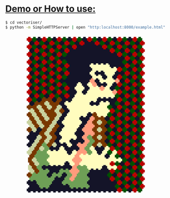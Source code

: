# [Demo or How to use:](http://jsdo.it/59naga/vectorizer)

```bash
$ cd vectoriser/
$ python -m SimpleHTTPServer | open "http:localhost:8000/example.html"
```
<svg viewBox="0 0 128 128" shape-rendering="crispEdges"><g><path fill="rgba(185,0,0,1.00)" d="M18,2h2v1h-2Z
M30,2h2v1h-2Z
M42,2h2v1h-2Z
M54,2h2v1h-2Z
M66,2h2v1h-2Z
M78,2h2v1h-2Z
M90,2h2v1h-2Z
M102,2h2v1h-2Z
M17,3h4v1h-4Z
M29,3h4v1h-4Z
M41,3h4v1h-4Z
M53,3h4v1h-4Z
M65,3h4v1h-4Z
M77,3h4v1h-4Z
M89,3h4v1h-4Z
M101,3h4v1h-4Z
M17,4h4v1h-4Z
M29,4h4v1h-4Z
M41,4h4v1h-4Z
M53,4h4v1h-4Z
M65,4h4v1h-4Z
M77,4h4v1h-4Z
M89,4h4v1h-4Z
M101,4h4v1h-4Z
M18,5h2v1h-2Z
M24,5h2v1h-2Z
M30,5h2v1h-2Z
M36,5h2v1h-2Z
M42,5h2v1h-2Z
M48,5h2v1h-2Z
M54,5h2v1h-2Z
M60,5h2v1h-2Z
M66,5h2v1h-2Z
M72,5h2v1h-2Z
M78,5h2v1h-2Z
M84,5h2v1h-2Z
M90,5h2v1h-2Z
M96,5h2v1h-2Z
M102,5h2v1h-2Z
M108,5h2v1h-2Z
M23,6h4v1h-4Z
M35,6h4v1h-4Z
M47,6h4v1h-4Z
M59,6h4v1h-4Z
M71,6h4v1h-4Z
M83,6h4v1h-4Z
M95,6h4v1h-4Z
M107,6h4v1h-4Z
M23,7h4v1h-4Z
M35,7h4v1h-4Z
M47,7h4v1h-4Z
M59,7h4v1h-4Z
M71,7h4v1h-4Z
M83,7h4v1h-4Z
M95,7h4v1h-4Z
M107,7h4v1h-4Z
M18,8h2v1h-2Z
M24,8h2v1h-2Z
M30,8h2v1h-2Z
M36,8h2v1h-2Z
M42,8h2v1h-2Z
M48,8h2v1h-2Z
M54,8h2v1h-2Z
M60,8h2v1h-2Z
M72,8h2v1h-2Z
M78,8h2v1h-2Z
M84,8h2v1h-2Z
M90,8h2v1h-2Z
M96,8h2v1h-2Z
M102,8h2v1h-2Z
M108,8h2v1h-2Z
M17,9h4v1h-4Z
M29,9h4v1h-4Z
M41,9h4v1h-4Z
M53,9h4v1h-4Z
M77,9h4v1h-4Z
M89,9h4v1h-4Z
M101,9h4v1h-4Z
M17,10h4v1h-4Z
M29,10h4v1h-4Z
M41,10h4v1h-4Z
M53,10h4v1h-4Z
M77,10h4v1h-4Z
M89,10h4v1h-4Z
M101,10h4v1h-4Z
M18,11h2v1h-2Z
M24,11h2v1h-2Z
M30,11h2v1h-2Z
M36,11h2v1h-2Z
M42,11h2v1h-2Z
M48,11h2v1h-2Z
M54,11h2v1h-2Z
M78,11h2v1h-2Z
M84,11h2v1h-2Z
M90,11h2v1h-2Z
M96,11h2v1h-2Z
M102,11h2v1h-2Z
M108,11h2v1h-2Z
M23,12h4v1h-4Z
M35,12h4v1h-4Z
M47,12h4v1h-4Z
M83,12h4v1h-4Z
M95,12h4v1h-4Z
M107,12h4v1h-4Z
M23,13h4v1h-4Z
M35,13h4v1h-4Z
M47,13h4v1h-4Z
M83,13h4v1h-4Z
M95,13h4v1h-4Z
M107,13h4v1h-4Z
M18,14h2v1h-2Z
M24,14h2v1h-2Z
M30,14h2v1h-2Z
M36,14h2v1h-2Z
M42,14h2v1h-2Z
M48,14h2v1h-2Z
M84,14h2v1h-2Z
M90,14h2v1h-2Z
M96,14h2v1h-2Z
M102,14h2v1h-2Z
M108,14h2v1h-2Z
M17,15h4v1h-4Z
M29,15h4v1h-4Z
M41,15h4v1h-4Z
M89,15h4v1h-4Z
M101,15h4v1h-4Z
M17,16h4v1h-4Z
M29,16h4v1h-4Z
M41,16h4v1h-4Z
M89,16h4v1h-4Z
M101,16h4v1h-4Z
M18,17h2v1h-2Z
M24,17h2v1h-2Z
M30,17h2v1h-2Z
M36,17h2v1h-2Z
M42,17h2v1h-2Z
M90,17h2v1h-2Z
M96,17h2v1h-2Z
M102,17h2v1h-2Z
M108,17h2v1h-2Z
M23,18h4v1h-4Z
M35,18h4v1h-4Z
M95,18h4v1h-4Z
M107,18h4v1h-4Z
M23,19h4v1h-4Z
M35,19h4v1h-4Z
M95,19h4v1h-4Z
M107,19h4v1h-4Z
M18,20h2v1h-2Z
M24,20h2v1h-2Z
M30,20h2v1h-2Z
M36,20h2v1h-2Z
M42,20h2v1h-2Z
M96,20h2v1h-2Z
M102,20h2v1h-2Z
M108,20h2v1h-2Z
M17,21h4v1h-4Z
M29,21h4v1h-4Z
M41,21h4v1h-4Z
M101,21h4v1h-4Z
M17,22h4v1h-4Z
M29,22h4v1h-4Z
M41,22h4v1h-4Z
M101,22h4v1h-4Z
M18,23h2v1h-2Z
M24,23h2v1h-2Z
M30,23h2v1h-2Z
M36,23h2v1h-2Z
M42,23h2v1h-2Z
M48,23h2v1h-2Z
M96,23h2v1h-2Z
M102,23h2v1h-2Z
M108,23h2v1h-2Z
M23,24h4v1h-4Z
M35,24h4v1h-4Z
M47,24h4v1h-4Z
M95,24h4v1h-4Z
M107,24h4v1h-4Z
M23,25h4v1h-4Z
M35,25h4v1h-4Z
M47,25h4v1h-4Z
M95,25h4v1h-4Z
M107,25h4v1h-4Z
M18,26h2v1h-2Z
M24,26h2v1h-2Z
M30,26h2v1h-2Z
M36,26h2v1h-2Z
M42,26h2v1h-2Z
M48,26h2v1h-2Z
M90,26h2v1h-2Z
M96,26h2v1h-2Z
M102,26h2v1h-2Z
M108,26h2v1h-2Z
M17,27h4v1h-4Z
M29,27h4v1h-4Z
M41,27h4v1h-4Z
M89,27h4v1h-4Z
M101,27h4v1h-4Z
M17,28h4v1h-4Z
M29,28h4v1h-4Z
M41,28h4v1h-4Z
M89,28h4v1h-4Z
M101,28h4v1h-4Z
M18,29h2v1h-2Z
M24,29h2v1h-2Z
M30,29h2v1h-2Z
M36,29h2v1h-2Z
M42,29h2v1h-2Z
M48,29h2v1h-2Z
M90,29h2v1h-2Z
M96,29h2v1h-2Z
M102,29h2v1h-2Z
M108,29h2v1h-2Z
M23,30h4v1h-4Z
M35,30h4v1h-4Z
M47,30h4v1h-4Z
M95,30h4v1h-4Z
M107,30h4v1h-4Z
M23,31h4v1h-4Z
M35,31h4v1h-4Z
M47,31h4v1h-4Z
M95,31h4v1h-4Z
M107,31h4v1h-4Z
M18,32h2v1h-2Z
M24,32h2v1h-2Z
M30,32h2v1h-2Z
M36,32h2v1h-2Z
M42,32h2v1h-2Z
M48,32h2v1h-2Z
M90,32h2v1h-2Z
M96,32h2v1h-2Z
M102,32h2v1h-2Z
M108,32h2v1h-2Z
M17,33h4v1h-4Z
M29,33h4v1h-4Z
M41,33h4v1h-4Z
M89,33h4v1h-4Z
M101,33h4v1h-4Z
M17,34h4v1h-4Z
M29,34h4v1h-4Z
M41,34h4v1h-4Z
M89,34h4v1h-4Z
M101,34h4v1h-4Z
M18,35h2v1h-2Z
M24,35h2v1h-2Z
M30,35h2v1h-2Z
M36,35h2v1h-2Z
M42,35h2v1h-2Z
M90,35h2v1h-2Z
M96,35h2v1h-2Z
M102,35h2v1h-2Z
M108,35h2v1h-2Z
M23,36h4v1h-4Z
M35,36h4v1h-4Z
M95,36h4v1h-4Z
M107,36h4v1h-4Z
M23,37h4v1h-4Z
M35,37h4v1h-4Z
M95,37h4v1h-4Z
M107,37h4v1h-4Z
M18,38h2v1h-2Z
M24,38h2v1h-2Z
M30,38h2v1h-2Z
M36,38h2v1h-2Z
M42,38h2v1h-2Z
M90,38h2v1h-2Z
M96,38h2v1h-2Z
M102,38h2v1h-2Z
M108,38h2v1h-2Z
M17,39h4v1h-4Z
M29,39h4v1h-4Z
M41,39h4v1h-4Z
M89,39h4v1h-4Z
M101,39h4v1h-4Z
M17,40h4v1h-4Z
M29,40h4v1h-4Z
M41,40h4v1h-4Z
M89,40h4v1h-4Z
M101,40h4v1h-4Z
M18,41h2v1h-2Z
M24,41h2v1h-2Z
M30,41h2v1h-2Z
M36,41h2v1h-2Z
M42,41h2v1h-2Z
M48,41h2v1h-2Z
M90,41h2v1h-2Z
M96,41h2v1h-2Z
M102,41h2v1h-2Z
M108,41h2v1h-2Z
M23,42h4v1h-4Z
M35,42h4v1h-4Z
M47,42h4v1h-4Z
M95,42h4v1h-4Z
M107,42h4v1h-4Z
M23,43h4v1h-4Z
M35,43h4v1h-4Z
M47,43h4v1h-4Z
M95,43h4v1h-4Z
M107,43h4v1h-4Z
M18,44h2v1h-2Z
M24,44h2v1h-2Z
M30,44h2v1h-2Z
M36,44h2v1h-2Z
M42,44h2v1h-2Z
M48,44h2v1h-2Z
M90,44h2v1h-2Z
M96,44h2v1h-2Z
M102,44h2v1h-2Z
M108,44h2v1h-2Z
M17,45h4v1h-4Z
M29,45h4v1h-4Z
M41,45h4v1h-4Z
M89,45h4v1h-4Z
M101,45h4v1h-4Z
M17,46h4v1h-4Z
M29,46h4v1h-4Z
M41,46h4v1h-4Z
M89,46h4v1h-4Z
M101,46h4v1h-4Z
M18,47h2v1h-2Z
M24,47h2v1h-2Z
M30,47h2v1h-2Z
M36,47h2v1h-2Z
M42,47h2v1h-2Z
M48,47h2v1h-2Z
M90,47h2v1h-2Z
M96,47h2v1h-2Z
M102,47h2v1h-2Z
M108,47h2v1h-2Z
M23,48h4v1h-4Z
M35,48h4v1h-4Z
M47,48h4v1h-4Z
M95,48h4v1h-4Z
M107,48h4v1h-4Z
M23,49h4v1h-4Z
M35,49h4v1h-4Z
M47,49h4v1h-4Z
M95,49h4v1h-4Z
M107,49h4v1h-4Z
M18,50h2v1h-2Z
M24,50h2v1h-2Z
M36,50h2v1h-2Z
M48,50h2v1h-2Z
M90,50h2v1h-2Z
M96,50h2v1h-2Z
M102,50h2v1h-2Z
M108,50h2v1h-2Z
M17,51h4v1h-4Z
M89,51h4v1h-4Z
M101,51h4v1h-4Z
M17,52h4v1h-4Z
M89,52h4v1h-4Z
M101,52h4v1h-4Z
M18,53h2v1h-2Z
M90,53h2v1h-2Z
M96,53h2v1h-2Z
M102,53h2v1h-2Z
M108,53h2v1h-2Z
M95,54h4v1h-4Z
M107,54h4v1h-4Z
M95,55h4v1h-4Z
M107,55h4v1h-4Z
M90,56h2v1h-2Z
M96,56h2v1h-2Z
M102,56h2v1h-2Z
M108,56h2v1h-2Z
M89,57h4v1h-4Z
M101,57h4v1h-4Z
M89,58h4v1h-4Z
M101,58h4v1h-4Z
M84,59h2v1h-2Z
M90,59h2v1h-2Z
M96,59h2v1h-2Z
M102,59h2v1h-2Z
M108,59h2v1h-2Z
M83,60h4v1h-4Z
M95,60h4v1h-4Z
M107,60h4v1h-4Z
M83,61h4v1h-4Z
M95,61h4v1h-4Z
M107,61h4v1h-4Z
M84,62h2v1h-2Z
M90,62h2v1h-2Z
M96,62h2v1h-2Z
M102,62h2v1h-2Z
M108,62h2v1h-2Z
M89,63h4v1h-4Z
M101,63h4v1h-4Z
M89,64h4v1h-4Z
M101,64h4v1h-4Z
M84,65h2v1h-2Z
M90,65h2v1h-2Z
M96,65h2v1h-2Z
M102,65h2v1h-2Z
M108,65h2v1h-2Z
M83,66h4v1h-4Z
M95,66h4v1h-4Z
M107,66h4v1h-4Z
M83,67h4v1h-4Z
M95,67h4v1h-4Z
M107,67h4v1h-4Z
M84,68h2v1h-2Z
M90,68h2v1h-2Z
M96,68h2v1h-2Z
M102,68h2v1h-2Z
M108,68h2v1h-2Z
M89,69h4v1h-4Z
M101,69h4v1h-4Z
M89,70h4v1h-4Z
M101,70h4v1h-4Z
M84,71h2v1h-2Z
M90,71h2v1h-2Z
M96,71h2v1h-2Z
M102,71h2v1h-2Z
M108,71h2v1h-2Z
M83,72h4v1h-4Z
M95,72h4v1h-4Z
M107,72h4v1h-4Z
M83,73h4v1h-4Z
M95,73h4v1h-4Z
M107,73h4v1h-4Z
M84,74h2v1h-2Z
M90,74h2v1h-2Z
M96,74h2v1h-2Z
M102,74h2v1h-2Z
M108,74h2v1h-2Z
M89,75h4v1h-4Z
M101,75h4v1h-4Z
M89,76h4v1h-4Z
M101,76h4v1h-4Z
M84,77h2v1h-2Z
M90,77h2v1h-2Z
M96,77h2v1h-2Z
M102,77h2v1h-2Z
M108,77h2v1h-2Z
M83,78h4v1h-4Z
M95,78h4v1h-4Z
M107,78h4v1h-4Z
M83,79h4v1h-4Z
M95,79h4v1h-4Z
M107,79h4v1h-4Z
M84,80h2v1h-2Z
M90,80h2v1h-2Z
M96,80h2v1h-2Z
M102,80h2v1h-2Z
M108,80h2v1h-2Z
M89,81h4v1h-4Z
M101,81h4v1h-4Z
M89,82h4v1h-4Z
M101,82h4v1h-4Z
M84,83h2v1h-2Z
M90,83h2v1h-2Z
M96,83h2v1h-2Z
M102,83h2v1h-2Z
M108,83h2v1h-2Z
M83,84h4v1h-4Z
M95,84h4v1h-4Z
M107,84h4v1h-4Z
M83,85h4v1h-4Z
M95,85h4v1h-4Z
M107,85h4v1h-4Z
M84,86h2v1h-2Z
M90,86h2v1h-2Z
M96,86h2v1h-2Z
M102,86h2v1h-2Z
M108,86h2v1h-2Z
M89,87h4v1h-4Z
M101,87h4v1h-4Z
M89,88h4v1h-4Z
M101,88h4v1h-4Z
M84,89h2v1h-2Z
M90,89h2v1h-2Z
M96,89h2v1h-2Z
M102,89h2v1h-2Z
M108,89h2v1h-2Z
M83,90h4v1h-4Z
M95,90h4v1h-4Z
M107,90h4v1h-4Z
M83,91h4v1h-4Z
M95,91h4v1h-4Z
M107,91h4v1h-4Z
M84,92h2v1h-2Z
M90,92h2v1h-2Z
M96,92h2v1h-2Z
M102,92h2v1h-2Z
M108,92h2v1h-2Z
M89,93h4v1h-4Z
M101,93h4v1h-4Z
M89,94h4v1h-4Z
M101,94h4v1h-4Z
M90,95h2v1h-2Z
M96,95h2v1h-2Z
M102,95h2v1h-2Z
M108,95h2v1h-2Z
M95,96h4v1h-4Z
M107,96h4v1h-4Z
M95,97h4v1h-4Z
M107,97h4v1h-4Z
M96,98h2v1h-2Z
M102,98h2v1h-2Z
M108,98h2v1h-2Z
M101,99h4v1h-4Z
M101,100h4v1h-4Z
M84,101h2v1h-2Z
M96,101h2v1h-2Z
M102,101h2v1h-2Z
M108,101h2v1h-2Z
M83,102h4v1h-4Z
M95,102h4v1h-4Z
M107,102h4v1h-4Z
M83,103h4v1h-4Z
M95,103h4v1h-4Z
M107,103h4v1h-4Z
M84,104h2v1h-2Z
M90,104h2v1h-2Z
M96,104h2v1h-2Z
M102,104h2v1h-2Z
M108,104h2v1h-2Z
M89,105h4v1h-4Z
M101,105h4v1h-4Z
M89,106h4v1h-4Z
M101,106h4v1h-4Z
M84,107h2v1h-2Z
M90,107h2v1h-2Z
M96,107h2v1h-2Z
M102,107h2v1h-2Z
M108,107h2v1h-2Z
M83,108h4v1h-4Z
M95,108h4v1h-4Z
M107,108h4v1h-4Z
M83,109h4v1h-4Z
M95,109h4v1h-4Z
M107,109h4v1h-4Z
M84,110h2v1h-2Z
M90,110h2v1h-2Z
M96,110h2v1h-2Z
M102,110h2v1h-2Z
M108,110h2v1h-2Z
M89,111h4v1h-4Z
M101,111h4v1h-4Z
M89,112h4v1h-4Z
M101,112h4v1h-4Z
M84,113h2v1h-2Z
M90,113h2v1h-2Z
M96,113h2v1h-2Z
M102,113h2v1h-2Z
M108,113h2v1h-2Z
M83,114h4v1h-4Z
M95,114h4v1h-4Z
M107,114h4v1h-4Z
M83,115h4v1h-4Z
M95,115h4v1h-4Z
M107,115h4v1h-4Z
M84,116h2v1h-2Z
M90,116h2v1h-2Z
M96,116h2v1h-2Z
M102,116h2v1h-2Z
M108,116h2v1h-2Z
M89,117h4v1h-4Z
M101,117h4v1h-4Z
M89,118h4v1h-4Z
M101,118h4v1h-4Z
M90,119h2v1h-2Z
M96,119h2v1h-2Z
M102,119h2v1h-2Z
M108,119h2v1h-2Z
M95,120h4v1h-4Z
M107,120h4v1h-4Z
M95,121h4v1h-4Z
M107,121h4v1h-4Z
M90,122h2v1h-2Z
M96,122h2v1h-2Z
M102,122h2v1h-2Z
M108,122h2v1h-2Z
M89,123h4v1h-4Z
M101,123h4v1h-4Z
M89,124h4v1h-4Z
M101,124h4v1h-4Z
M90,125h2v1h-2Z
M102,125h2v1h-2Z"></path><path fill="rgba(0,80,0,1.00)" d="M22,2h2v1h-2Z
M34,2h2v1h-2Z
M46,2h2v1h-2Z
M58,2h2v1h-2Z
M70,2h2v1h-2Z
M82,2h2v1h-2Z
M94,2h2v1h-2Z
M106,2h2v1h-2Z
M21,3h4v1h-4Z
M33,3h4v1h-4Z
M45,3h4v1h-4Z
M57,3h4v1h-4Z
M69,3h4v1h-4Z
M81,3h4v1h-4Z
M93,3h4v1h-4Z
M105,3h4v1h-4Z
M21,4h4v1h-4Z
M33,4h4v1h-4Z
M45,4h4v1h-4Z
M57,4h4v1h-4Z
M69,4h4v1h-4Z
M81,4h4v1h-4Z
M93,4h4v1h-4Z
M105,4h4v1h-4Z
M22,5h2v1h-2Z
M28,5h2v1h-2Z
M34,5h2v1h-2Z
M40,5h2v1h-2Z
M46,5h2v1h-2Z
M52,5h2v1h-2Z
M58,5h2v1h-2Z
M70,5h2v1h-2Z
M76,5h2v1h-2Z
M82,5h2v1h-2Z
M88,5h2v1h-2Z
M94,5h2v1h-2Z
M100,5h2v1h-2Z
M106,5h2v1h-2Z
M27,6h4v1h-4Z
M39,6h4v1h-4Z
M51,6h4v1h-4Z
M75,6h4v1h-4Z
M87,6h4v1h-4Z
M99,6h4v1h-4Z
M27,7h4v1h-4Z
M39,7h4v1h-4Z
M51,7h4v1h-4Z
M75,7h4v1h-4Z
M87,7h4v1h-4Z
M99,7h4v1h-4Z
M22,8h2v1h-2Z
M28,8h2v1h-2Z
M34,8h2v1h-2Z
M40,8h2v1h-2Z
M46,8h2v1h-2Z
M52,8h2v1h-2Z
M76,8h2v1h-2Z
M82,8h2v1h-2Z
M88,8h2v1h-2Z
M94,8h2v1h-2Z
M100,8h2v1h-2Z
M106,8h2v1h-2Z
M21,9h4v1h-4Z
M33,9h4v1h-4Z
M45,9h4v1h-4Z
M81,9h4v1h-4Z
M93,9h4v1h-4Z
M105,9h4v1h-4Z
M21,10h4v1h-4Z
M33,10h4v1h-4Z
M45,10h4v1h-4Z
M81,10h4v1h-4Z
M93,10h4v1h-4Z
M105,10h4v1h-4Z
M22,11h2v1h-2Z
M28,11h2v1h-2Z
M34,11h2v1h-2Z
M40,11h2v1h-2Z
M46,11h2v1h-2Z
M82,11h2v1h-2Z
M88,11h2v1h-2Z
M94,11h2v1h-2Z
M100,11h2v1h-2Z
M106,11h2v1h-2Z
M27,12h4v1h-4Z
M39,12h4v1h-4Z
M87,12h4v1h-4Z
M99,12h4v1h-4Z
M27,13h4v1h-4Z
M39,13h4v1h-4Z
M87,13h4v1h-4Z
M99,13h4v1h-4Z
M22,14h2v1h-2Z
M28,14h2v1h-2Z
M34,14h2v1h-2Z
M40,14h2v1h-2Z
M46,14h2v1h-2Z
M88,14h2v1h-2Z
M94,14h2v1h-2Z
M100,14h2v1h-2Z
M106,14h2v1h-2Z
M21,15h4v1h-4Z
M33,15h4v1h-4Z
M45,15h4v1h-4Z
M93,15h4v1h-4Z
M105,15h4v1h-4Z
M21,16h4v1h-4Z
M33,16h4v1h-4Z
M45,16h4v1h-4Z
M93,16h4v1h-4Z
M105,16h4v1h-4Z
M22,17h2v1h-2Z
M28,17h2v1h-2Z
M34,17h2v1h-2Z
M40,17h2v1h-2Z
M46,17h2v1h-2Z
M94,17h2v1h-2Z
M100,17h2v1h-2Z
M106,17h2v1h-2Z
M27,18h4v1h-4Z
M39,18h4v1h-4Z
M99,18h4v1h-4Z
M27,19h4v1h-4Z
M39,19h4v1h-4Z
M99,19h4v1h-4Z
M22,20h2v1h-2Z
M28,20h2v1h-2Z
M34,20h2v1h-2Z
M40,20h2v1h-2Z
M46,20h2v1h-2Z
M94,20h2v1h-2Z
M100,20h2v1h-2Z
M106,20h2v1h-2Z
M21,21h4v1h-4Z
M33,21h4v1h-4Z
M45,21h4v1h-4Z
M93,21h4v1h-4Z
M105,21h4v1h-4Z
M21,22h4v1h-4Z
M33,22h4v1h-4Z
M45,22h4v1h-4Z
M93,22h4v1h-4Z
M105,22h4v1h-4Z
M22,23h2v1h-2Z
M28,23h2v1h-2Z
M34,23h2v1h-2Z
M40,23h2v1h-2Z
M46,23h2v1h-2Z
M94,23h2v1h-2Z
M100,23h2v1h-2Z
M106,23h2v1h-2Z
M27,24h4v1h-4Z
M39,24h4v1h-4Z
M99,24h4v1h-4Z
M27,25h4v1h-4Z
M39,25h4v1h-4Z
M99,25h4v1h-4Z
M22,26h2v1h-2Z
M28,26h2v1h-2Z
M34,26h2v1h-2Z
M40,26h2v1h-2Z
M46,26h2v1h-2Z
M94,26h2v1h-2Z
M100,26h2v1h-2Z
M106,26h2v1h-2Z
M21,27h4v1h-4Z
M33,27h4v1h-4Z
M45,27h4v1h-4Z
M93,27h4v1h-4Z
M105,27h4v1h-4Z
M21,28h4v1h-4Z
M33,28h4v1h-4Z
M45,28h4v1h-4Z
M93,28h4v1h-4Z
M105,28h4v1h-4Z
M22,29h2v1h-2Z
M28,29h2v1h-2Z
M34,29h2v1h-2Z
M40,29h2v1h-2Z
M46,29h2v1h-2Z
M94,29h2v1h-2Z
M100,29h2v1h-2Z
M106,29h2v1h-2Z
M27,30h4v1h-4Z
M39,30h4v1h-4Z
M99,30h4v1h-4Z
M27,31h4v1h-4Z
M39,31h4v1h-4Z
M99,31h4v1h-4Z
M22,32h2v1h-2Z
M28,32h2v1h-2Z
M34,32h2v1h-2Z
M40,32h2v1h-2Z
M46,32h2v1h-2Z
M94,32h2v1h-2Z
M100,32h2v1h-2Z
M106,32h2v1h-2Z
M21,33h4v1h-4Z
M33,33h4v1h-4Z
M45,33h4v1h-4Z
M93,33h4v1h-4Z
M105,33h4v1h-4Z
M21,34h4v1h-4Z
M33,34h4v1h-4Z
M45,34h4v1h-4Z
M93,34h4v1h-4Z
M105,34h4v1h-4Z
M22,35h2v1h-2Z
M28,35h2v1h-2Z
M34,35h2v1h-2Z
M40,35h2v1h-2Z
M46,35h2v1h-2Z
M94,35h2v1h-2Z
M100,35h2v1h-2Z
M106,35h2v1h-2Z
M27,36h4v1h-4Z
M39,36h4v1h-4Z
M99,36h4v1h-4Z
M27,37h4v1h-4Z
M39,37h4v1h-4Z
M99,37h4v1h-4Z
M22,38h2v1h-2Z
M28,38h2v1h-2Z
M34,38h2v1h-2Z
M40,38h2v1h-2Z
M46,38h2v1h-2Z
M94,38h2v1h-2Z
M100,38h2v1h-2Z
M106,38h2v1h-2Z
M21,39h4v1h-4Z
M33,39h4v1h-4Z
M45,39h4v1h-4Z
M93,39h4v1h-4Z
M105,39h4v1h-4Z
M21,40h4v1h-4Z
M33,40h4v1h-4Z
M45,40h4v1h-4Z
M93,40h4v1h-4Z
M105,40h4v1h-4Z
M22,41h2v1h-2Z
M28,41h2v1h-2Z
M34,41h2v1h-2Z
M40,41h2v1h-2Z
M46,41h2v1h-2Z
M88,41h2v1h-2Z
M94,41h2v1h-2Z
M100,41h2v1h-2Z
M106,41h2v1h-2Z
M27,42h4v1h-4Z
M39,42h4v1h-4Z
M87,42h4v1h-4Z
M99,42h4v1h-4Z
M27,43h4v1h-4Z
M39,43h4v1h-4Z
M87,43h4v1h-4Z
M99,43h4v1h-4Z
M22,44h2v1h-2Z
M28,44h2v1h-2Z
M34,44h2v1h-2Z
M40,44h2v1h-2Z
M46,44h2v1h-2Z
M88,44h2v1h-2Z
M94,44h2v1h-2Z
M100,44h2v1h-2Z
M106,44h2v1h-2Z
M21,45h4v1h-4Z
M33,45h4v1h-4Z
M45,45h4v1h-4Z
M93,45h4v1h-4Z
M105,45h4v1h-4Z
M21,46h4v1h-4Z
M33,46h4v1h-4Z
M45,46h4v1h-4Z
M93,46h4v1h-4Z
M105,46h4v1h-4Z
M22,47h2v1h-2Z
M28,47h2v1h-2Z
M34,47h2v1h-2Z
M40,47h2v1h-2Z
M46,47h2v1h-2Z
M88,47h2v1h-2Z
M94,47h2v1h-2Z
M100,47h2v1h-2Z
M106,47h2v1h-2Z
M27,48h4v1h-4Z
M39,48h4v1h-4Z
M87,48h4v1h-4Z
M99,48h4v1h-4Z
M27,49h4v1h-4Z
M39,49h4v1h-4Z
M87,49h4v1h-4Z
M99,49h4v1h-4Z
M22,50h2v1h-2Z
M28,50h2v1h-2Z
M40,50h2v1h-2Z
M88,50h2v1h-2Z
M94,50h2v1h-2Z
M100,50h2v1h-2Z
M106,50h2v1h-2Z
M21,51h4v1h-4Z
M93,51h4v1h-4Z
M105,51h4v1h-4Z
M21,52h4v1h-4Z
M93,52h4v1h-4Z
M105,52h4v1h-4Z
M22,53h2v1h-2Z
M88,53h2v1h-2Z
M94,53h2v1h-2Z
M100,53h2v1h-2Z
M106,53h2v1h-2Z
M87,54h4v1h-4Z
M99,54h4v1h-4Z
M87,55h4v1h-4Z
M99,55h4v1h-4Z
M82,56h2v1h-2Z
M88,56h2v1h-2Z
M94,56h2v1h-2Z
M100,56h2v1h-2Z
M106,56h2v1h-2Z
M81,57h4v1h-4Z
M93,57h4v1h-4Z
M105,57h4v1h-4Z
M81,58h4v1h-4Z
M93,58h4v1h-4Z
M105,58h4v1h-4Z
M82,59h2v1h-2Z
M88,59h2v1h-2Z
M94,59h2v1h-2Z
M100,59h2v1h-2Z
M106,59h2v1h-2Z
M87,60h4v1h-4Z
M99,60h4v1h-4Z
M87,61h4v1h-4Z
M99,61h4v1h-4Z
M82,62h2v1h-2Z
M88,62h2v1h-2Z
M94,62h2v1h-2Z
M100,62h2v1h-2Z
M106,62h2v1h-2Z
M81,63h4v1h-4Z
M93,63h4v1h-4Z
M105,63h4v1h-4Z
M81,64h4v1h-4Z
M93,64h4v1h-4Z
M105,64h4v1h-4Z
M82,65h2v1h-2Z
M88,65h2v1h-2Z
M94,65h2v1h-2Z
M100,65h2v1h-2Z
M106,65h2v1h-2Z
M87,66h4v1h-4Z
M99,66h4v1h-4Z
M87,67h4v1h-4Z
M99,67h4v1h-4Z
M82,68h2v1h-2Z
M88,68h2v1h-2Z
M94,68h2v1h-2Z
M100,68h2v1h-2Z
M106,68h2v1h-2Z
M81,69h4v1h-4Z
M93,69h4v1h-4Z
M105,69h4v1h-4Z
M81,70h4v1h-4Z
M93,70h4v1h-4Z
M105,70h4v1h-4Z
M82,71h2v1h-2Z
M88,71h2v1h-2Z
M94,71h2v1h-2Z
M100,71h2v1h-2Z
M106,71h2v1h-2Z
M87,72h4v1h-4Z
M99,72h4v1h-4Z
M87,73h4v1h-4Z
M99,73h4v1h-4Z
M82,74h2v1h-2Z
M88,74h2v1h-2Z
M94,74h2v1h-2Z
M100,74h2v1h-2Z
M106,74h2v1h-2Z
M81,75h4v1h-4Z
M93,75h4v1h-4Z
M105,75h4v1h-4Z
M81,76h4v1h-4Z
M93,76h4v1h-4Z
M105,76h4v1h-4Z
M82,77h2v1h-2Z
M88,77h2v1h-2Z
M94,77h2v1h-2Z
M100,77h2v1h-2Z
M106,77h2v1h-2Z
M87,78h4v1h-4Z
M99,78h4v1h-4Z
M87,79h4v1h-4Z
M99,79h4v1h-4Z
M82,80h2v1h-2Z
M88,80h2v1h-2Z
M94,80h2v1h-2Z
M100,80h2v1h-2Z
M106,80h2v1h-2Z
M81,81h4v1h-4Z
M93,81h4v1h-4Z
M105,81h4v1h-4Z
M81,82h4v1h-4Z
M93,82h4v1h-4Z
M105,82h4v1h-4Z
M82,83h2v1h-2Z
M88,83h2v1h-2Z
M94,83h2v1h-2Z
M100,83h2v1h-2Z
M106,83h2v1h-2Z
M87,84h4v1h-4Z
M99,84h4v1h-4Z
M87,85h4v1h-4Z
M99,85h4v1h-4Z
M82,86h2v1h-2Z
M88,86h2v1h-2Z
M94,86h2v1h-2Z
M100,86h2v1h-2Z
M106,86h2v1h-2Z
M81,87h4v1h-4Z
M93,87h4v1h-4Z
M105,87h4v1h-4Z
M81,88h4v1h-4Z
M93,88h4v1h-4Z
M105,88h4v1h-4Z
M82,89h2v1h-2Z
M88,89h2v1h-2Z
M94,89h2v1h-2Z
M100,89h2v1h-2Z
M106,89h2v1h-2Z
M87,90h4v1h-4Z
M99,90h4v1h-4Z
M87,91h4v1h-4Z
M99,91h4v1h-4Z
M82,92h2v1h-2Z
M88,92h2v1h-2Z
M94,92h2v1h-2Z
M100,92h2v1h-2Z
M106,92h2v1h-2Z
M81,93h4v1h-4Z
M93,93h4v1h-4Z
M105,93h4v1h-4Z
M81,94h4v1h-4Z
M93,94h4v1h-4Z
M105,94h4v1h-4Z
M82,95h2v1h-2Z
M88,95h2v1h-2Z
M94,95h2v1h-2Z
M100,95h2v1h-2Z
M106,95h2v1h-2Z
M87,96h4v1h-4Z
M99,96h4v1h-4Z
M87,97h4v1h-4Z
M99,97h4v1h-4Z
M88,98h2v1h-2Z
M94,98h2v1h-2Z
M100,98h2v1h-2Z
M106,98h2v1h-2Z
M93,99h4v1h-4Z
M105,99h4v1h-4Z
M93,100h4v1h-4Z
M105,100h4v1h-4Z
M88,101h2v1h-2Z
M94,101h2v1h-2Z
M100,101h2v1h-2Z
M106,101h2v1h-2Z
M87,102h4v1h-4Z
M99,102h4v1h-4Z
M87,103h4v1h-4Z
M99,103h4v1h-4Z
M88,104h2v1h-2Z
M94,104h2v1h-2Z
M100,104h2v1h-2Z
M106,104h2v1h-2Z
M93,105h4v1h-4Z
M105,105h4v1h-4Z
M93,106h4v1h-4Z
M105,106h4v1h-4Z
M88,107h2v1h-2Z
M94,107h2v1h-2Z
M100,107h2v1h-2Z
M106,107h2v1h-2Z
M87,108h4v1h-4Z
M99,108h4v1h-4Z
M87,109h4v1h-4Z
M99,109h4v1h-4Z
M82,110h2v1h-2Z
M88,110h2v1h-2Z
M94,110h2v1h-2Z
M100,110h2v1h-2Z
M106,110h2v1h-2Z
M81,111h4v1h-4Z
M93,111h4v1h-4Z
M105,111h4v1h-4Z
M81,112h4v1h-4Z
M93,112h4v1h-4Z
M105,112h4v1h-4Z
M82,113h2v1h-2Z
M88,113h2v1h-2Z
M94,113h2v1h-2Z
M100,113h2v1h-2Z
M106,113h2v1h-2Z
M87,114h4v1h-4Z
M99,114h4v1h-4Z
M87,115h4v1h-4Z
M99,115h4v1h-4Z
M88,116h2v1h-2Z
M94,116h2v1h-2Z
M100,116h2v1h-2Z
M106,116h2v1h-2Z
M93,117h4v1h-4Z
M105,117h4v1h-4Z
M93,118h4v1h-4Z
M105,118h4v1h-4Z
M88,119h2v1h-2Z
M94,119h2v1h-2Z
M100,119h2v1h-2Z
M106,119h2v1h-2Z
M87,120h4v1h-4Z
M99,120h4v1h-4Z
M87,121h4v1h-4Z
M99,121h4v1h-4Z
M88,122h2v1h-2Z
M94,122h2v1h-2Z
M100,122h2v1h-2Z
M106,122h2v1h-2Z
M93,123h4v1h-4Z
M105,123h4v1h-4Z
M93,124h4v1h-4Z
M105,124h4v1h-4Z
M94,125h2v1h-2Z
M106,125h2v1h-2Z"></path><path fill="rgba(20,20,40,1.00)" d="M26,2h2v1h-2Z
M38,2h2v1h-2Z
M50,2h2v1h-2Z
M62,2h2v1h-2Z
M74,2h2v1h-2Z
M86,2h2v1h-2Z
M98,2h2v1h-2Z
M25,3h4v1h-4Z
M37,3h4v1h-4Z
M49,3h4v1h-4Z
M61,3h4v1h-4Z
M73,3h4v1h-4Z
M85,3h4v1h-4Z
M97,3h4v1h-4Z
M25,4h4v1h-4Z
M37,4h4v1h-4Z
M49,4h4v1h-4Z
M61,4h4v1h-4Z
M73,4h4v1h-4Z
M85,4h4v1h-4Z
M97,4h4v1h-4Z
M20,5h2v1h-2Z
M26,5h2v1h-2Z
M32,5h2v1h-2Z
M38,5h2v1h-2Z
M44,5h2v1h-2Z
M50,5h2v1h-2Z
M56,5h2v1h-2Z
M62,5h4v1h-4Z
M68,5h2v1h-2Z
M74,5h2v1h-2Z
M80,5h2v1h-2Z
M86,5h2v1h-2Z
M92,5h2v1h-2Z
M98,5h2v1h-2Z
M104,5h2v1h-2Z
M19,6h4v1h-4Z
M31,6h4v1h-4Z
M43,6h4v1h-4Z
M55,6h4v1h-4Z
M63,6h8v1h-8Z
M79,6h4v1h-4Z
M91,6h4v1h-4Z
M103,6h4v1h-4Z
M19,7h4v1h-4Z
M31,7h4v1h-4Z
M43,7h4v1h-4Z
M55,7h4v1h-4Z
M63,7h8v1h-8Z
M79,7h4v1h-4Z
M91,7h4v1h-4Z
M103,7h4v1h-4Z
M20,8h2v1h-2Z
M26,8h2v1h-2Z
M32,8h2v1h-2Z
M38,8h2v1h-2Z
M44,8h2v1h-2Z
M50,8h2v1h-2Z
M56,8h4v1h-4Z
M62,8h10v1h-10Z
M74,8h2v1h-2Z
M80,8h2v1h-2Z
M86,8h2v1h-2Z
M92,8h2v1h-2Z
M98,8h2v1h-2Z
M104,8h2v1h-2Z
M25,9h4v1h-4Z
M37,9h4v1h-4Z
M49,9h4v1h-4Z
M57,9h20v1h-20Z
M85,9h4v1h-4Z
M97,9h4v1h-4Z
M25,10h4v1h-4Z
M37,10h4v1h-4Z
M49,10h4v1h-4Z
M57,10h20v1h-20Z
M85,10h4v1h-4Z
M97,10h4v1h-4Z
M20,11h2v1h-2Z
M26,11h2v1h-2Z
M32,11h2v1h-2Z
M38,11h2v1h-2Z
M44,11h2v1h-2Z
M50,11h4v1h-4Z
M56,11h22v1h-22Z
M80,11h2v1h-2Z
M86,11h2v1h-2Z
M92,11h2v1h-2Z
M98,11h2v1h-2Z
M104,11h2v1h-2Z
M19,12h4v1h-4Z
M31,12h4v1h-4Z
M43,12h4v1h-4Z
M51,12h32v1h-32Z
M91,12h4v1h-4Z
M103,12h4v1h-4Z
M19,13h4v1h-4Z
M31,13h4v1h-4Z
M43,13h4v1h-4Z
M51,13h32v1h-32Z
M91,13h4v1h-4Z
M103,13h4v1h-4Z
M20,14h2v1h-2Z
M26,14h2v1h-2Z
M32,14h2v1h-2Z
M38,14h2v1h-2Z
M44,14h2v1h-2Z
M50,14h34v1h-34Z
M86,14h2v1h-2Z
M92,14h2v1h-2Z
M98,14h2v1h-2Z
M104,14h2v1h-2Z
M25,15h4v1h-4Z
M37,15h4v1h-4Z
M49,15h40v1h-40Z
M97,15h4v1h-4Z
M25,16h4v1h-4Z
M37,16h4v1h-4Z
M49,16h40v1h-40Z
M97,16h4v1h-4Z
M20,17h2v1h-2Z
M26,17h2v1h-2Z
M32,17h2v1h-2Z
M38,17h2v1h-2Z
M44,17h2v1h-2Z
M48,17h42v1h-42Z
M92,17h2v1h-2Z
M98,17h2v1h-2Z
M104,17h2v1h-2Z
M19,18h4v1h-4Z
M31,18h4v1h-4Z
M43,18h52v1h-52Z
M103,18h4v1h-4Z
M19,19h4v1h-4Z
M31,19h4v1h-4Z
M43,19h52v1h-52Z
M103,19h4v1h-4Z
M20,20h2v1h-2Z
M26,20h2v1h-2Z
M32,20h2v1h-2Z
M38,20h2v1h-2Z
M44,20h2v1h-2Z
M48,20h46v1h-46Z
M98,20h2v1h-2Z
M104,20h2v1h-2Z
M25,21h4v1h-4Z
M37,21h4v1h-4Z
M49,21h44v1h-44Z
M97,21h4v1h-4Z
M25,22h4v1h-4Z
M37,22h4v1h-4Z
M49,22h44v1h-44Z
M97,22h4v1h-4Z
M20,23h2v1h-2Z
M26,23h2v1h-2Z
M32,23h2v1h-2Z
M38,23h2v1h-2Z
M44,23h2v1h-2Z
M50,23h18v1h-18Z
M70,23h2v1h-2Z
M74,23h2v1h-2Z
M78,23h2v1h-2Z
M82,23h12v1h-12Z
M98,23h2v1h-2Z
M104,23h2v1h-2Z
M19,24h4v1h-4Z
M31,24h4v1h-4Z
M43,24h4v1h-4Z
M51,24h16v1h-16Z
M83,24h12v1h-12Z
M103,24h4v1h-4Z
M19,25h4v1h-4Z
M31,25h4v1h-4Z
M43,25h4v1h-4Z
M51,25h16v1h-16Z
M83,25h12v1h-12Z
M103,25h4v1h-4Z
M20,26h2v1h-2Z
M26,26h2v1h-2Z
M32,26h2v1h-2Z
M38,26h2v1h-2Z
M44,26h2v1h-2Z
M50,26h18v1h-18Z
M84,26h2v1h-2Z
M88,26h2v1h-2Z
M92,26h2v1h-2Z
M98,26h2v1h-2Z
M104,26h2v1h-2Z
M25,27h4v1h-4Z
M37,27h4v1h-4Z
M49,27h20v1h-20Z
M97,27h4v1h-4Z
M25,28h4v1h-4Z
M37,28h4v1h-4Z
M49,28h20v1h-20Z
M97,28h4v1h-4Z
M20,29h2v1h-2Z
M26,29h2v1h-2Z
M32,29h2v1h-2Z
M38,29h2v1h-2Z
M44,29h2v1h-2Z
M50,29h18v1h-18Z
M72,29h2v1h-2Z
M76,29h2v1h-2Z
M88,29h2v1h-2Z
M92,29h2v1h-2Z
M98,29h2v1h-2Z
M104,29h2v1h-2Z
M19,30h4v1h-4Z
M31,30h4v1h-4Z
M43,30h4v1h-4Z
M51,30h16v1h-16Z
M71,30h8v1h-8Z
M87,30h8v1h-8Z
M103,30h4v1h-4Z
M19,31h4v1h-4Z
M31,31h4v1h-4Z
M43,31h4v1h-4Z
M51,31h16v1h-16Z
M71,31h8v1h-8Z
M87,31h8v1h-8Z
M103,31h4v1h-4Z
M20,32h2v1h-2Z
M26,32h2v1h-2Z
M32,32h2v1h-2Z
M38,32h2v1h-2Z
M44,32h2v1h-2Z
M50,32h18v1h-18Z
M72,32h2v1h-2Z
M76,32h4v1h-4Z
M86,32h4v1h-4Z
M92,32h2v1h-2Z
M98,32h2v1h-2Z
M104,32h2v1h-2Z
M25,33h4v1h-4Z
M37,33h4v1h-4Z
M49,33h20v1h-20Z
M77,33h4v1h-4Z
M85,33h4v1h-4Z
M97,33h4v1h-4Z
M25,34h4v1h-4Z
M37,34h4v1h-4Z
M49,34h20v1h-20Z
M77,34h4v1h-4Z
M85,34h4v1h-4Z
M97,34h4v1h-4Z
M20,35h2v1h-2Z
M26,35h2v1h-2Z
M32,35h2v1h-2Z
M38,35h2v1h-2Z
M44,35h2v1h-2Z
M48,35h20v1h-20Z
M72,35h2v1h-2Z
M78,35h2v1h-2Z
M86,35h2v1h-2Z
M92,35h2v1h-2Z
M98,35h2v1h-2Z
M104,35h2v1h-2Z
M19,36h4v1h-4Z
M31,36h4v1h-4Z
M43,36h24v1h-24Z
M71,36h4v1h-4Z
M91,36h4v1h-4Z
M103,36h4v1h-4Z
M19,37h4v1h-4Z
M31,37h4v1h-4Z
M43,37h24v1h-24Z
M71,37h4v1h-4Z
M91,37h4v1h-4Z
M103,37h4v1h-4Z
M20,38h2v1h-2Z
M26,38h2v1h-2Z
M32,38h2v1h-2Z
M38,38h2v1h-2Z
M44,38h2v1h-2Z
M48,38h10v1h-10Z
M60,38h6v1h-6Z
M72,38h4v1h-4Z
M78,38h2v1h-2Z
M86,38h2v1h-2Z
M92,38h2v1h-2Z
M98,38h2v1h-2Z
M104,38h2v1h-2Z
M25,39h4v1h-4Z
M37,39h4v1h-4Z
M49,39h8v1h-8Z
M61,39h4v1h-4Z
M73,39h8v1h-8Z
M85,39h4v1h-4Z
M97,39h4v1h-4Z
M25,40h4v1h-4Z
M37,40h4v1h-4Z
M49,40h8v1h-8Z
M61,40h4v1h-4Z
M73,40h8v1h-8Z
M85,40h4v1h-4Z
M97,40h4v1h-4Z
M20,41h2v1h-2Z
M26,41h2v1h-2Z
M32,41h2v1h-2Z
M38,41h2v1h-2Z
M44,41h2v1h-2Z
M50,41h6v1h-6Z
M62,41h4v1h-4Z
M74,41h2v1h-2Z
M78,41h2v1h-2Z
M84,41h4v1h-4Z
M92,41h2v1h-2Z
M98,41h2v1h-2Z
M104,41h2v1h-2Z
M19,42h4v1h-4Z
M31,42h4v1h-4Z
M43,42h4v1h-4Z
M51,42h4v1h-4Z
M63,42h4v1h-4Z
M83,42h4v1h-4Z
M91,42h4v1h-4Z
M103,42h4v1h-4Z
M19,43h4v1h-4Z
M31,43h4v1h-4Z
M43,43h4v1h-4Z
M51,43h4v1h-4Z
M63,43h4v1h-4Z
M83,43h4v1h-4Z
M91,43h4v1h-4Z
M103,43h4v1h-4Z
M20,44h2v1h-2Z
M26,44h2v1h-2Z
M32,44h2v1h-2Z
M38,44h2v1h-2Z
M44,44h2v1h-2Z
M50,44h6v1h-6Z
M62,44h4v1h-4Z
M84,44h2v1h-2Z
M92,44h2v1h-2Z
M98,44h2v1h-2Z
M104,44h2v1h-2Z
M25,45h4v1h-4Z
M37,45h4v1h-4Z
M49,45h8v1h-8Z
M61,45h4v1h-4Z
M97,45h4v1h-4Z
M25,46h4v1h-4Z
M37,46h4v1h-4Z
M49,46h8v1h-8Z
M61,46h4v1h-4Z
M97,46h4v1h-4Z
M20,47h2v1h-2Z
M26,47h2v1h-2Z
M32,47h2v1h-2Z
M38,47h2v1h-2Z
M44,47h2v1h-2Z
M50,47h6v1h-6Z
M62,47h2v1h-2Z
M92,47h2v1h-2Z
M98,47h2v1h-2Z
M104,47h2v1h-2Z
M19,48h4v1h-4Z
M31,48h4v1h-4Z
M43,48h4v1h-4Z
M51,48h4v1h-4Z
M91,48h4v1h-4Z
M103,48h4v1h-4Z
M19,49h4v1h-4Z
M31,49h4v1h-4Z
M43,49h4v1h-4Z
M51,49h4v1h-4Z
M91,49h4v1h-4Z
M103,49h4v1h-4Z
M20,50h2v1h-2Z
M26,50h2v1h-2Z
M32,50h2v1h-2Z
M38,50h2v1h-2Z
M44,50h4v1h-4Z
M50,50h4v1h-4Z
M74,50h2v1h-2Z
M78,50h2v1h-2Z
M82,50h2v1h-2Z
M86,50h2v1h-2Z
M92,50h2v1h-2Z
M98,50h2v1h-2Z
M104,50h2v1h-2Z
M25,51h4v1h-4Z
M37,51h4v1h-4Z
M45,51h8v1h-8Z
M73,51h16v1h-16Z
M97,51h4v1h-4Z
M25,52h4v1h-4Z
M37,52h4v1h-4Z
M45,52h8v1h-8Z
M73,52h16v1h-16Z
M97,52h4v1h-4Z
M20,53h2v1h-2Z
M26,53h2v1h-2Z
M38,53h2v1h-2Z
M44,53h4v1h-4Z
M50,53h2v1h-2Z
M68,53h2v1h-2Z
M72,53h4v1h-4Z
M78,53h2v1h-2Z
M82,53h6v1h-6Z
M92,53h2v1h-2Z
M98,53h2v1h-2Z
M104,53h2v1h-2Z
M19,54h4v1h-4Z
M43,54h4v1h-4Z
M67,54h8v1h-8Z
M83,54h4v1h-4Z
M91,54h4v1h-4Z
M103,54h4v1h-4Z
M19,55h4v1h-4Z
M43,55h4v1h-4Z
M67,55h8v1h-8Z
M83,55h4v1h-4Z
M91,55h4v1h-4Z
M103,55h4v1h-4Z
M20,56h2v1h-2Z
M44,56h4v1h-4Z
M68,56h2v1h-2Z
M72,56h2v1h-2Z
M84,56h4v1h-4Z
M92,56h2v1h-2Z
M98,56h2v1h-2Z
M104,56h2v1h-2Z
M45,57h4v1h-4Z
M85,57h4v1h-4Z
M97,57h4v1h-4Z
M45,58h4v1h-4Z
M85,58h4v1h-4Z
M97,58h4v1h-4Z
M46,59h4v1h-4Z
M86,59h2v1h-2Z
M92,59h2v1h-2Z
M98,59h2v1h-2Z
M104,59h2v1h-2Z
M47,60h4v1h-4Z
M91,60h4v1h-4Z
M103,60h4v1h-4Z
M47,61h4v1h-4Z
M91,61h4v1h-4Z
M103,61h4v1h-4Z
M46,62h4v1h-4Z
M66,62h2v1h-2Z
M86,62h2v1h-2Z
M92,62h2v1h-2Z
M98,62h2v1h-2Z
M104,62h2v1h-2Z
M45,63h4v1h-4Z
M65,63h4v1h-4Z
M85,63h4v1h-4Z
M97,63h4v1h-4Z
M45,64h4v1h-4Z
M65,64h4v1h-4Z
M85,64h4v1h-4Z
M97,64h4v1h-4Z
M44,65h4v1h-4Z
M60,65h2v1h-2Z
M64,65h4v1h-4Z
M80,65h2v1h-2Z
M86,65h2v1h-2Z
M92,65h2v1h-2Z
M98,65h2v1h-2Z
M104,65h2v1h-2Z
M43,66h4v1h-4Z
M59,66h8v1h-8Z
M79,66h4v1h-4Z
M91,66h4v1h-4Z
M103,66h4v1h-4Z
M43,67h4v1h-4Z
M59,67h8v1h-8Z
M79,67h4v1h-4Z
M91,67h4v1h-4Z
M103,67h4v1h-4Z
M42,68h4v1h-4Z
M60,68h6v1h-6Z
M80,68h2v1h-2Z
M86,68h2v1h-2Z
M92,68h2v1h-2Z
M98,68h2v1h-2Z
M104,68h2v1h-2Z
M41,69h4v1h-4Z
M61,69h4v1h-4Z
M85,69h4v1h-4Z
M97,69h4v1h-4Z
M41,70h4v1h-4Z
M61,70h4v1h-4Z
M85,70h4v1h-4Z
M97,70h4v1h-4Z
M42,71h4v1h-4Z
M60,71h4v1h-4Z
M80,71h2v1h-2Z
M86,71h2v1h-2Z
M92,71h2v1h-2Z
M98,71h2v1h-2Z
M104,71h2v1h-2Z
M43,72h4v1h-4Z
M59,72h4v1h-4Z
M79,72h4v1h-4Z
M91,72h4v1h-4Z
M103,72h4v1h-4Z
M43,73h4v1h-4Z
M59,73h4v1h-4Z
M79,73h4v1h-4Z
M91,73h4v1h-4Z
M103,73h4v1h-4Z
M26,74h2v1h-2Z
M42,74h4v1h-4Z
M58,74h4v1h-4Z
M80,74h2v1h-2Z
M86,74h2v1h-2Z
M92,74h2v1h-2Z
M98,74h2v1h-2Z
M104,74h2v1h-2Z
M25,75h4v1h-4Z
M41,75h4v1h-4Z
M57,75h4v1h-4Z
M85,75h4v1h-4Z
M97,75h4v1h-4Z
M25,76h4v1h-4Z
M41,76h4v1h-4Z
M57,76h4v1h-4Z
M85,76h4v1h-4Z
M97,76h4v1h-4Z
M20,77h2v1h-2Z
M24,77h4v1h-4Z
M40,77h4v1h-4Z
M56,77h6v1h-6Z
M80,77h2v1h-2Z
M86,77h2v1h-2Z
M92,77h2v1h-2Z
M98,77h2v1h-2Z
M104,77h2v1h-2Z
M19,78h8v1h-8Z
M39,78h4v1h-4Z
M55,78h8v1h-8Z
M79,78h4v1h-4Z
M91,78h4v1h-4Z
M103,78h4v1h-4Z
M19,79h8v1h-8Z
M39,79h4v1h-4Z
M55,79h8v1h-8Z
M79,79h4v1h-4Z
M91,79h4v1h-4Z
M103,79h4v1h-4Z
M18,80h8v1h-8Z
M40,80h4v1h-4Z
M56,80h6v1h-6Z
M80,80h2v1h-2Z
M86,80h2v1h-2Z
M92,80h2v1h-2Z
M98,80h2v1h-2Z
M104,80h2v1h-2Z
M17,81h8v1h-8Z
M41,81h4v1h-4Z
M57,81h4v1h-4Z
M85,81h4v1h-4Z
M97,81h4v1h-4Z
M17,82h8v1h-8Z
M41,82h4v1h-4Z
M57,82h4v1h-4Z
M85,82h4v1h-4Z
M97,82h4v1h-4Z
M18,83h6v1h-6Z
M40,83h4v1h-4Z
M52,83h2v1h-2Z
M56,83h6v1h-6Z
M80,83h2v1h-2Z
M86,83h2v1h-2Z
M92,83h2v1h-2Z
M98,83h2v1h-2Z
M104,83h2v1h-2Z
M19,84h4v1h-4Z
M39,84h4v1h-4Z
M51,84h12v1h-12Z
M79,84h4v1h-4Z
M91,84h4v1h-4Z
M103,84h4v1h-4Z
M19,85h4v1h-4Z
M39,85h4v1h-4Z
M51,85h12v1h-12Z
M79,85h4v1h-4Z
M91,85h4v1h-4Z
M103,85h4v1h-4Z
M18,86h4v1h-4Z
M40,86h4v1h-4Z
M46,86h2v1h-2Z
M52,86h6v1h-6Z
M60,86h2v1h-2Z
M80,86h2v1h-2Z
M86,86h2v1h-2Z
M92,86h2v1h-2Z
M98,86h2v1h-2Z
M104,86h2v1h-2Z
M17,87h4v1h-4Z
M41,87h8v1h-8Z
M53,87h4v1h-4Z
M85,87h4v1h-4Z
M97,87h4v1h-4Z
M17,88h4v1h-4Z
M41,88h8v1h-8Z
M53,88h4v1h-4Z
M85,88h4v1h-4Z
M97,88h4v1h-4Z
M18,89h2v1h-2Z
M36,89h2v1h-2Z
M40,89h4v1h-4Z
M46,89h4v1h-4Z
M52,89h6v1h-6Z
M72,89h2v1h-2Z
M76,89h2v1h-2Z
M86,89h2v1h-2Z
M92,89h2v1h-2Z
M98,89h2v1h-2Z
M104,89h2v1h-2Z
M35,90h8v1h-8Z
M47,90h12v1h-12Z
M71,90h8v1h-8Z
M91,90h4v1h-4Z
M103,90h4v1h-4Z
M35,91h8v1h-8Z
M47,91h12v1h-12Z
M71,91h8v1h-8Z
M91,91h4v1h-4Z
M103,91h4v1h-4Z
M36,92h2v1h-2Z
M40,92h2v1h-2Z
M48,92h6v1h-6Z
M56,92h2v1h-2Z
M72,92h6v1h-6Z
M92,92h2v1h-2Z
M98,92h2v1h-2Z
M104,92h2v1h-2Z
M49,93h4v1h-4Z
M73,93h4v1h-4Z
M97,93h4v1h-4Z
M49,94h4v1h-4Z
M73,94h4v1h-4Z
M97,94h4v1h-4Z
M50,95h2v1h-2Z
M74,95h2v1h-2Z
M80,95h2v1h-2Z
M92,95h2v1h-2Z
M98,95h2v1h-2Z
M104,95h2v1h-2Z
M79,96h4v1h-4Z
M91,96h4v1h-4Z
M103,96h4v1h-4Z
M79,97h4v1h-4Z
M91,97h4v1h-4Z
M103,97h4v1h-4Z
M80,98h2v1h-2Z
M92,98h2v1h-2Z
M98,98h2v1h-2Z
M104,98h2v1h-2Z
M97,99h4v1h-4Z
M97,100h4v1h-4Z
M48,101h2v1h-2Z
M92,101h2v1h-2Z
M98,101h2v1h-2Z
M104,101h2v1h-2Z
M47,102h4v1h-4Z
M91,102h4v1h-4Z
M103,102h4v1h-4Z
M47,103h4v1h-4Z
M91,103h4v1h-4Z
M103,103h4v1h-4Z
M30,104h2v1h-2Z
M34,104h2v1h-2Z
M38,104h2v1h-2Z
M42,104h2v1h-2Z
M46,104h6v1h-6Z
M78,104h2v1h-2Z
M92,104h2v1h-2Z
M98,104h2v1h-2Z
M104,104h2v1h-2Z
M29,105h24v1h-24Z
M77,105h4v1h-4Z
M97,105h4v1h-4Z
M29,106h24v1h-24Z
M77,106h4v1h-4Z
M97,106h4v1h-4Z
M30,107h2v1h-2Z
M34,107h10v1h-10Z
M46,107h2v1h-2Z
M50,107h2v1h-2Z
M68,107h2v1h-2Z
M72,107h2v1h-2Z
M76,107h6v1h-6Z
M92,107h2v1h-2Z
M98,107h2v1h-2Z
M104,107h2v1h-2Z
M35,108h8v1h-8Z
M67,108h16v1h-16Z
M91,108h4v1h-4Z
M103,108h4v1h-4Z
M35,109h8v1h-8Z
M67,109h16v1h-16Z
M91,109h4v1h-4Z
M103,109h4v1h-4Z
M34,110h4v1h-4Z
M40,110h2v1h-2Z
M46,110h2v1h-2Z
M66,110h16v1h-16Z
M86,110h2v1h-2Z
M92,110h2v1h-2Z
M98,110h2v1h-2Z
M104,110h2v1h-2Z
M33,111h4v1h-4Z
M45,111h4v1h-4Z
M65,111h16v1h-16Z
M85,111h4v1h-4Z
M97,111h4v1h-4Z
M33,112h4v1h-4Z
M45,112h4v1h-4Z
M65,112h16v1h-16Z
M85,112h4v1h-4Z
M97,112h4v1h-4Z
M34,113h2v1h-2Z
M40,113h2v1h-2Z
M44,113h4v1h-4Z
M66,113h16v1h-16Z
M86,113h2v1h-2Z
M92,113h2v1h-2Z
M98,113h2v1h-2Z
M104,113h2v1h-2Z
M39,114h8v1h-8Z
M67,114h16v1h-16Z
M91,114h4v1h-4Z
M103,114h4v1h-4Z
M39,115h8v1h-8Z
M67,115h16v1h-16Z
M91,115h4v1h-4Z
M103,115h4v1h-4Z
M18,116h2v1h-2Z
M22,116h2v1h-2Z
M38,116h8v1h-8Z
M66,116h18v1h-18Z
M86,116h2v1h-2Z
M92,116h2v1h-2Z
M98,116h2v1h-2Z
M104,116h2v1h-2Z
M17,117h8v1h-8Z
M37,117h8v1h-8Z
M65,117h24v1h-24Z
M97,117h4v1h-4Z
M17,118h8v1h-8Z
M37,118h8v1h-8Z
M65,118h24v1h-24Z
M97,118h4v1h-4Z
M18,119h8v1h-8Z
M36,119h10v1h-10Z
M48,119h2v1h-2Z
M66,119h22v1h-22Z
M92,119h2v1h-2Z
M98,119h2v1h-2Z
M104,119h2v1h-2Z
M19,120h8v1h-8Z
M35,120h16v1h-16Z
M67,120h20v1h-20Z
M91,120h4v1h-4Z
M103,120h4v1h-4Z
M19,121h8v1h-8Z
M35,121h16v1h-16Z
M67,121h20v1h-20Z
M91,121h4v1h-4Z
M103,121h4v1h-4Z
M18,122h10v1h-10Z
M30,122h2v1h-2Z
M34,122h18v1h-18Z
M54,122h2v1h-2Z
M58,122h2v1h-2Z
M62,122h2v1h-2Z
M66,122h22v1h-22Z
M92,122h2v1h-2Z
M98,122h2v1h-2Z
M104,122h2v1h-2Z
M17,123h72v1h-72Z
M97,123h4v1h-4Z
M17,124h72v1h-72Z
M97,124h4v1h-4Z
M18,125h2v1h-2Z
M22,125h2v1h-2Z
M26,125h2v1h-2Z
M30,125h2v1h-2Z
M34,125h2v1h-2Z
M38,125h2v1h-2Z
M42,125h2v1h-2Z
M46,125h2v1h-2Z
M50,125h2v1h-2Z
M54,125h2v1h-2Z
M58,125h2v1h-2Z
M62,125h2v1h-2Z
M66,125h2v1h-2Z
M70,125h2v1h-2Z
M74,125h2v1h-2Z
M78,125h2v1h-2Z
M82,125h2v1h-2Z
M86,125h2v1h-2Z
M98,125h2v1h-2Z"></path><path fill="rgba(255,252,190,1.00)" d="M68,23h2v1h-2Z
M72,23h2v1h-2Z
M76,23h2v1h-2Z
M80,23h2v1h-2Z
M67,24h16v1h-16Z
M67,25h16v1h-16Z
M68,26h16v1h-16Z
M86,26h2v1h-2Z
M69,27h20v1h-20Z
M69,28h20v1h-20Z
M68,29h4v1h-4Z
M74,29h2v1h-2Z
M78,29h10v1h-10Z
M67,30h4v1h-4Z
M79,30h8v1h-8Z
M67,31h4v1h-4Z
M79,31h8v1h-8Z
M68,32h4v1h-4Z
M74,32h2v1h-2Z
M80,32h6v1h-6Z
M69,33h8v1h-8Z
M81,33h4v1h-4Z
M69,34h8v1h-8Z
M81,34h4v1h-4Z
M70,35h2v1h-2Z
M74,35h4v1h-4Z
M80,35h6v1h-6Z
M75,36h12v1h-12Z
M75,37h12v1h-12Z
M58,38h2v1h-2Z
M66,38h2v1h-2Z
M76,38h2v1h-2Z
M80,38h6v1h-6Z
M57,39h4v1h-4Z
M65,39h4v1h-4Z
M81,39h4v1h-4Z
M57,40h4v1h-4Z
M65,40h4v1h-4Z
M81,40h4v1h-4Z
M56,41h6v1h-6Z
M66,41h4v1h-4Z
M72,41h2v1h-2Z
M80,41h4v1h-4Z
M55,42h8v1h-8Z
M67,42h8v1h-8Z
M79,42h4v1h-4Z
M55,43h8v1h-8Z
M67,43h8v1h-8Z
M79,43h4v1h-4Z
M56,44h6v1h-6Z
M66,44h10v1h-10Z
M78,44h6v1h-6Z
M57,45h4v1h-4Z
M65,45h20v1h-20Z
M57,46h4v1h-4Z
M65,46h20v1h-20Z
M56,47h6v1h-6Z
M64,47h22v1h-22Z
M55,48h32v1h-32Z
M55,49h32v1h-32Z
M54,50h20v1h-20Z
M76,50h2v1h-2Z
M80,50h2v1h-2Z
M84,50h2v1h-2Z
M53,51h20v1h-20Z
M53,52h20v1h-20Z
M48,53h2v1h-2Z
M52,53h16v1h-16Z
M70,53h2v1h-2Z
M76,53h2v1h-2Z
M80,53h2v1h-2Z
M47,54h20v1h-20Z
M75,54h8v1h-8Z
M47,55h20v1h-20Z
M75,55h8v1h-8Z
M48,56h20v1h-20Z
M70,56h2v1h-2Z
M74,56h8v1h-8Z
M49,57h32v1h-32Z
M49,58h32v1h-32Z
M50,59h32v1h-32Z
M51,60h32v1h-32Z
M51,61h32v1h-32Z
M50,62h16v1h-16Z
M68,62h2v1h-2Z
M72,62h10v1h-10Z
M49,63h16v1h-16Z
M73,63h8v1h-8Z
M49,64h16v1h-16Z
M73,64h8v1h-8Z
M48,65h12v1h-12Z
M62,65h2v1h-2Z
M74,65h2v1h-2Z
M78,65h2v1h-2Z
M47,66h12v1h-12Z
M47,67h12v1h-12Z
M46,68h14v1h-14Z
M45,69h16v1h-16Z
M45,70h16v1h-16Z
M46,71h14v1h-14Z
M47,72h12v1h-12Z
M47,73h12v1h-12Z
M46,74h12v1h-12Z
M45,75h12v1h-12Z
M45,76h12v1h-12Z
M44,77h12v1h-12Z
M43,78h12v1h-12Z
M43,79h12v1h-12Z
M44,80h12v1h-12Z
M45,81h12v1h-12Z
M45,82h12v1h-12Z
M44,83h8v1h-8Z
M54,83h2v1h-2Z
M43,84h8v1h-8Z
M43,85h8v1h-8Z
M44,86h2v1h-2Z
M48,86h4v1h-4Z
M49,87h4v1h-4Z
M49,88h4v1h-4Z
M44,89h2v1h-2Z
M50,89h2v1h-2Z
M68,89h2v1h-2Z
M80,89h2v1h-2Z
M43,90h4v1h-4Z
M67,90h4v1h-4Z
M79,90h4v1h-4Z
M43,91h4v1h-4Z
M67,91h4v1h-4Z
M79,91h4v1h-4Z
M34,92h2v1h-2Z
M38,92h2v1h-2Z
M42,92h6v1h-6Z
M54,92h2v1h-2Z
M68,92h4v1h-4Z
M78,92h4v1h-4Z
M86,92h2v1h-2Z
M33,93h16v1h-16Z
M53,93h4v1h-4Z
M69,93h4v1h-4Z
M77,93h4v1h-4Z
M85,93h4v1h-4Z
M33,94h16v1h-16Z
M53,94h4v1h-4Z
M69,94h4v1h-4Z
M77,94h4v1h-4Z
M85,94h4v1h-4Z
M34,95h16v1h-16Z
M52,95h4v1h-4Z
M60,95h2v1h-2Z
M64,95h2v1h-2Z
M68,95h6v1h-6Z
M76,95h4v1h-4Z
M84,95h4v1h-4Z
M35,96h20v1h-20Z
M59,96h20v1h-20Z
M83,96h4v1h-4Z
M35,97h20v1h-20Z
M59,97h20v1h-20Z
M83,97h4v1h-4Z
M34,98h20v1h-20Z
M60,98h20v1h-20Z
M82,98h6v1h-6Z
M90,98h2v1h-2Z
M33,99h20v1h-20Z
M61,99h32v1h-32Z
M33,100h20v1h-20Z
M61,100h32v1h-32Z
M34,101h14v1h-14Z
M50,101h4v1h-4Z
M60,101h24v1h-24Z
M86,101h2v1h-2Z
M90,101h2v1h-2Z
M35,102h12v1h-12Z
M51,102h4v1h-4Z
M59,102h24v1h-24Z
M35,103h12v1h-12Z
M51,103h4v1h-4Z
M59,103h24v1h-24Z
M36,104h2v1h-2Z
M40,104h2v1h-2Z
M44,104h2v1h-2Z
M52,104h2v1h-2Z
M60,104h2v1h-2Z
M64,104h14v1h-14Z
M80,104h4v1h-4Z
M86,104h2v1h-2Z
M65,105h12v1h-12Z
M81,105h8v1h-8Z
M65,106h12v1h-12Z
M81,106h8v1h-8Z
M66,107h2v1h-2Z
M70,107h2v1h-2Z
M74,107h2v1h-2Z
M82,107h2v1h-2Z
M86,107h2v1h-2Z"></path><path fill="rgba(255,155,124,1.00)" d="M68,35h2v1h-2Z
M88,35h2v1h-2Z
M67,36h4v1h-4Z
M87,36h4v1h-4Z
M67,37h4v1h-4Z
M87,37h4v1h-4Z
M68,38h4v1h-4Z
M88,38h2v1h-2Z
M69,39h4v1h-4Z
M69,40h4v1h-4Z
M70,41h2v1h-2Z
M76,41h2v1h-2Z
M75,42h4v1h-4Z
M75,43h4v1h-4Z
M76,44h2v1h-2Z
M86,44h2v1h-2Z
M85,45h4v1h-4Z
M85,46h4v1h-4Z
M86,47h2v1h-2Z
M68,65h2v1h-2Z
M67,66h4v1h-4Z
M67,67h4v1h-4Z
M66,68h4v1h-4Z
M65,69h4v1h-4Z
M65,70h4v1h-4Z
M64,71h6v1h-6Z
M63,72h8v1h-8Z
M63,73h8v1h-8Z
M62,74h8v1h-8Z
M61,75h8v1h-8Z
M61,76h8v1h-8Z
M62,77h8v1h-8Z
M63,78h8v1h-8Z
M63,79h8v1h-8Z
M62,80h4v1h-4Z
M68,80h2v1h-2Z
M61,81h4v1h-4Z
M61,82h4v1h-4Z
M62,83h4v1h-4Z
M63,84h4v1h-4Z
M63,85h4v1h-4Z
M58,86h2v1h-2Z
M62,86h4v1h-4Z
M57,87h8v1h-8Z
M57,88h8v1h-8Z
M58,89h6v1h-6Z
M59,90h4v1h-4Z
M59,91h4v1h-4Z
M58,92h6v1h-6Z
M57,93h8v1h-8Z
M57,94h8v1h-8Z
M56,95h4v1h-4Z
M62,95h2v1h-2Z
M55,96h4v1h-4Z
M55,97h4v1h-4Z
M54,98h6v1h-6Z
M53,99h8v1h-8Z
M53,100h8v1h-8Z
M54,101h6v1h-6Z
M55,102h4v1h-4Z
M55,103h4v1h-4Z
M54,104h4v1h-4Z
M53,105h4v1h-4Z
M53,106h4v1h-4Z
M52,107h6v1h-6Z
M51,108h8v1h-8Z
M51,109h8v1h-8Z
M52,110h6v1h-6Z
M53,111h4v1h-4Z
M53,112h4v1h-4Z
M52,113h4v1h-4Z
M51,114h4v1h-4Z
M51,115h4v1h-4Z
M52,116h2v1h-2Z"></path><path fill="rgba(121,55,0,1.00)" d="M30,50h2v1h-2Z
M34,50h2v1h-2Z
M42,50h2v1h-2Z
M29,51h8v1h-8Z
M41,51h4v1h-4Z
M29,52h8v1h-8Z
M41,52h4v1h-4Z
M24,53h2v1h-2Z
M28,53h4v1h-4Z
M34,53h4v1h-4Z
M40,53h4v1h-4Z
M23,54h8v1h-8Z
M35,54h8v1h-8Z
M23,55h8v1h-8Z
M35,55h8v1h-8Z
M18,56h2v1h-2Z
M22,56h4v1h-4Z
M28,56h4v1h-4Z
M36,56h6v1h-6Z
M17,57h8v1h-8Z
M29,57h4v1h-4Z
M37,57h4v1h-4Z
M17,58h8v1h-8Z
M29,58h4v1h-4Z
M37,58h4v1h-4Z
M18,59h2v1h-2Z
M22,59h4v1h-4Z
M30,59h4v1h-4Z
M36,59h4v1h-4Z
M44,59h2v1h-2Z
M23,60h4v1h-4Z
M31,60h8v1h-8Z
M43,60h4v1h-4Z
M23,61h4v1h-4Z
M31,61h8v1h-8Z
M43,61h4v1h-4Z
M18,62h2v1h-2Z
M24,62h4v1h-4Z
M32,62h8v1h-8Z
M44,62h2v1h-2Z
M70,62h2v1h-2Z
M17,63h4v1h-4Z
M25,63h4v1h-4Z
M33,63h8v1h-8Z
M69,63h4v1h-4Z
M17,64h4v1h-4Z
M25,64h4v1h-4Z
M33,64h8v1h-8Z
M69,64h4v1h-4Z
M18,65h4v1h-4Z
M26,65h4v1h-4Z
M34,65h6v1h-6Z
M70,65h4v1h-4Z
M76,65h2v1h-2Z
M19,66h4v1h-4Z
M27,66h4v1h-4Z
M35,66h4v1h-4Z
M71,66h8v1h-8Z
M19,67h4v1h-4Z
M27,67h4v1h-4Z
M35,67h4v1h-4Z
M71,67h8v1h-8Z
M20,68h4v1h-4Z
M28,68h4v1h-4Z
M34,68h4v1h-4Z
M70,68h4v1h-4Z
M76,68h4v1h-4Z
M21,69h4v1h-4Z
M29,69h8v1h-8Z
M69,69h4v1h-4Z
M77,69h4v1h-4Z
M21,70h4v1h-4Z
M29,70h8v1h-8Z
M69,70h4v1h-4Z
M77,70h4v1h-4Z
M22,71h4v1h-4Z
M30,71h6v1h-6Z
M40,71h2v1h-2Z
M70,71h4v1h-4Z
M76,71h4v1h-4Z
M23,72h4v1h-4Z
M31,72h4v1h-4Z
M39,72h4v1h-4Z
M71,72h8v1h-8Z
M23,73h4v1h-4Z
M31,73h4v1h-4Z
M39,73h4v1h-4Z
M71,73h8v1h-8Z
M18,74h2v1h-2Z
M24,74h2v1h-2Z
M30,74h4v1h-4Z
M38,74h4v1h-4Z
M70,74h4v1h-4Z
M76,74h4v1h-4Z
M17,75h4v1h-4Z
M29,75h4v1h-4Z
M37,75h4v1h-4Z
M69,75h4v1h-4Z
M77,75h4v1h-4Z
M17,76h4v1h-4Z
M29,76h4v1h-4Z
M37,76h4v1h-4Z
M69,76h4v1h-4Z
M77,76h4v1h-4Z
M18,77h2v1h-2Z
M28,77h4v1h-4Z
M36,77h4v1h-4Z
M70,77h4v1h-4Z
M76,77h4v1h-4Z
M27,78h4v1h-4Z
M35,78h4v1h-4Z
M71,78h8v1h-8Z
M27,79h4v1h-4Z
M35,79h4v1h-4Z
M71,79h8v1h-8Z
M28,80h4v1h-4Z
M36,80h4v1h-4Z
M70,80h4v1h-4Z
M76,80h4v1h-4Z
M29,81h4v1h-4Z
M37,81h4v1h-4Z
M69,81h4v1h-4Z
M77,81h4v1h-4Z
M29,82h4v1h-4Z
M37,82h4v1h-4Z
M69,82h4v1h-4Z
M77,82h4v1h-4Z
M28,83h4v1h-4Z
M36,83h4v1h-4Z
M70,83h4v1h-4Z
M76,83h4v1h-4Z
M27,84h4v1h-4Z
M35,84h4v1h-4Z
M71,84h8v1h-8Z
M27,85h4v1h-4Z
M35,85h4v1h-4Z
M71,85h8v1h-8Z
M26,86h4v1h-4Z
M34,86h4v1h-4Z
M70,86h4v1h-4Z
M76,86h4v1h-4Z
M25,87h4v1h-4Z
M33,87h4v1h-4Z
M69,87h4v1h-4Z
M77,87h4v1h-4Z
M25,88h4v1h-4Z
M33,88h4v1h-4Z
M69,88h4v1h-4Z
M77,88h4v1h-4Z
M24,89h4v1h-4Z
M34,89h2v1h-2Z
M70,89h2v1h-2Z
M78,89h2v1h-2Z
M23,90h4v1h-4Z
M23,91h4v1h-4Z
M22,92h4v1h-4Z
M21,93h4v1h-4Z
M21,94h4v1h-4Z
M20,95h4v1h-4Z
M19,96h4v1h-4Z
M19,97h4v1h-4Z
M18,98h4v1h-4Z
M18,99h3v1h-3Z
M18,100h3v1h-3Z
M18,101h4v1h-4Z
M19,102h4v1h-4Z
M19,103h4v1h-4Z
M20,104h4v1h-4Z
M21,105h4v1h-4Z
M21,106h4v1h-4Z
M22,107h4v1h-4Z
M23,108h4v1h-4Z
M23,109h4v1h-4Z
M18,110h2v1h-2Z
M24,110h2v1h-2Z
M17,111h4v1h-4Z
M17,112h4v1h-4Z
M18,113h2v1h-2Z"></path><path fill="rgba(200,210,159,1.00)" d="M32,53h2v1h-2Z
M31,54h4v1h-4Z
M31,55h4v1h-4Z
M26,56h2v1h-2Z
M32,56h4v1h-4Z
M42,56h2v1h-2Z
M25,57h4v1h-4Z
M33,57h4v1h-4Z
M41,57h4v1h-4Z
M25,58h4v1h-4Z
M33,58h4v1h-4Z
M41,58h4v1h-4Z
M20,59h2v1h-2Z
M26,59h4v1h-4Z
M34,59h2v1h-2Z
M40,59h4v1h-4Z
M19,60h4v1h-4Z
M27,60h4v1h-4Z
M39,60h4v1h-4Z
M19,61h4v1h-4Z
M27,61h4v1h-4Z
M39,61h4v1h-4Z
M20,62h4v1h-4Z
M28,62h4v1h-4Z
M40,62h4v1h-4Z
M21,63h4v1h-4Z
M29,63h4v1h-4Z
M41,63h4v1h-4Z
M21,64h4v1h-4Z
M29,64h4v1h-4Z
M41,64h4v1h-4Z
M22,65h4v1h-4Z
M30,65h4v1h-4Z
M40,65h4v1h-4Z
M23,66h4v1h-4Z
M31,66h4v1h-4Z
M39,66h4v1h-4Z
M23,67h4v1h-4Z
M31,67h4v1h-4Z
M39,67h4v1h-4Z
M18,68h2v1h-2Z
M24,68h4v1h-4Z
M32,68h2v1h-2Z
M38,68h4v1h-4Z
M74,68h2v1h-2Z
M17,69h4v1h-4Z
M25,69h4v1h-4Z
M37,69h4v1h-4Z
M73,69h4v1h-4Z
M17,70h4v1h-4Z
M25,70h4v1h-4Z
M37,70h4v1h-4Z
M73,70h4v1h-4Z
M18,71h4v1h-4Z
M26,71h4v1h-4Z
M36,71h4v1h-4Z
M74,71h2v1h-2Z
M19,72h4v1h-4Z
M27,72h4v1h-4Z
M35,72h4v1h-4Z
M19,73h4v1h-4Z
M27,73h4v1h-4Z
M35,73h4v1h-4Z
M20,74h4v1h-4Z
M28,74h2v1h-2Z
M34,74h4v1h-4Z
M74,74h2v1h-2Z
M21,75h4v1h-4Z
M33,75h4v1h-4Z
M73,75h4v1h-4Z
M21,76h4v1h-4Z
M33,76h4v1h-4Z
M73,76h4v1h-4Z
M22,77h2v1h-2Z
M32,77h4v1h-4Z
M74,77h2v1h-2Z
M31,78h4v1h-4Z
M31,79h4v1h-4Z
M26,80h2v1h-2Z
M32,80h4v1h-4Z
M74,80h2v1h-2Z
M25,81h4v1h-4Z
M33,81h4v1h-4Z
M73,81h4v1h-4Z
M25,82h4v1h-4Z
M33,82h4v1h-4Z
M73,82h4v1h-4Z
M24,83h4v1h-4Z
M32,83h4v1h-4Z
M74,83h2v1h-2Z
M23,84h4v1h-4Z
M31,84h4v1h-4Z
M23,85h4v1h-4Z
M31,85h4v1h-4Z
M22,86h4v1h-4Z
M32,86h2v1h-2Z
M38,86h2v1h-2Z
M74,86h2v1h-2Z
M21,87h4v1h-4Z
M37,87h4v1h-4Z
M73,87h4v1h-4Z
M21,88h4v1h-4Z
M37,88h4v1h-4Z
M73,88h4v1h-4Z
M20,89h4v1h-4Z
M28,89h2v1h-2Z
M38,89h2v1h-2Z
M74,89h2v1h-2Z
M19,90h4v1h-4Z
M27,90h4v1h-4Z
M19,91h4v1h-4Z
M27,91h4v1h-4Z
M18,92h4v1h-4Z
M28,92h2v1h-2Z
M17,93h4v1h-4Z
M17,94h4v1h-4Z
M18,95h2v1h-2Z
M22,98h2v1h-2Z
M21,99h4v1h-4Z
M21,100h4v1h-4Z
M22,101h4v1h-4Z
M23,102h4v1h-4Z
M23,103h4v1h-4Z
M18,104h2v1h-2Z
M24,104h2v1h-2Z
M18,105h3v1h-3Z
M18,106h3v1h-3Z
M18,107h4v1h-4Z
M19,108h4v1h-4Z
M19,109h4v1h-4Z
M20,110h2v1h-2Z"></path><path fill="rgba(110,159,86,1.00)" d="M66,80h2v1h-2Z
M65,81h4v1h-4Z
M65,82h4v1h-4Z
M66,83h4v1h-4Z
M67,84h4v1h-4Z
M67,85h4v1h-4Z
M30,86h2v1h-2Z
M66,86h4v1h-4Z
M29,87h4v1h-4Z
M65,87h4v1h-4Z
M29,88h4v1h-4Z
M65,88h4v1h-4Z
M30,89h4v1h-4Z
M64,89h4v1h-4Z
M31,90h4v1h-4Z
M63,90h4v1h-4Z
M31,91h4v1h-4Z
M63,91h4v1h-4Z
M26,92h2v1h-2Z
M30,92h4v1h-4Z
M64,92h4v1h-4Z
M25,93h8v1h-8Z
M65,93h4v1h-4Z
M25,94h8v1h-8Z
M65,94h4v1h-4Z
M24,95h10v1h-10Z
M66,95h2v1h-2Z
M23,96h12v1h-12Z
M23,97h12v1h-12Z
M24,98h10v1h-10Z
M25,99h8v1h-8Z
M25,100h8v1h-8Z
M26,101h8v1h-8Z
M27,102h8v1h-8Z
M27,103h8v1h-8Z
M26,104h4v1h-4Z
M32,104h2v1h-2Z
M58,104h2v1h-2Z
M62,104h2v1h-2Z
M25,105h4v1h-4Z
M57,105h8v1h-8Z
M25,106h4v1h-4Z
M57,106h8v1h-8Z
M26,107h4v1h-4Z
M32,107h2v1h-2Z
M44,107h2v1h-2Z
M48,107h2v1h-2Z
M58,107h8v1h-8Z
M27,108h8v1h-8Z
M43,108h8v1h-8Z
M59,108h8v1h-8Z
M27,109h8v1h-8Z
M43,109h8v1h-8Z
M59,109h8v1h-8Z
M22,110h2v1h-2Z
M26,110h8v1h-8Z
M38,110h2v1h-2Z
M42,110h4v1h-4Z
M48,110h4v1h-4Z
M58,110h8v1h-8Z
M21,111h12v1h-12Z
M37,111h8v1h-8Z
M49,111h4v1h-4Z
M57,111h8v1h-8Z
M21,112h12v1h-12Z
M37,112h8v1h-8Z
M49,112h4v1h-4Z
M57,112h8v1h-8Z
M20,113h14v1h-14Z
M36,113h4v1h-4Z
M42,113h2v1h-2Z
M48,113h4v1h-4Z
M56,113h10v1h-10Z
M19,114h20v1h-20Z
M47,114h4v1h-4Z
M55,114h12v1h-12Z
M19,115h20v1h-20Z
M47,115h4v1h-4Z
M55,115h12v1h-12Z
M20,116h2v1h-2Z
M24,116h14v1h-14Z
M46,116h6v1h-6Z
M54,116h12v1h-12Z
M25,117h12v1h-12Z
M45,117h20v1h-20Z
M25,118h12v1h-12Z
M45,118h20v1h-20Z
M26,119h10v1h-10Z
M46,119h2v1h-2Z
M50,119h16v1h-16Z
M27,120h8v1h-8Z
M51,120h16v1h-16Z
M27,121h8v1h-8Z
M51,121h16v1h-16Z
M28,122h2v1h-2Z
M32,122h2v1h-2Z
M52,122h2v1h-2Z
M56,122h2v1h-2Z
M60,122h2v1h-2Z
M64,122h2v1h-2Z"></path></g></svg>